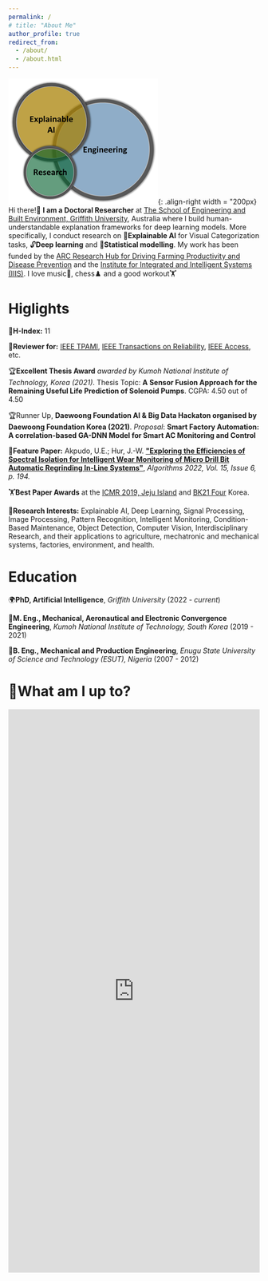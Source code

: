 ```yaml
---
permalink: /
# title: "About Me"
author_profile: true
redirect_from: 
  - /about/
  - /about.html
---
```


![bio](/images/venn.png){: .align-right width = "200px}
Hi there!👋 **I am a Doctoral Researcher** at [The School of Engineering and Built Environment, Griffith University]("https://www.griffith.edu.au/griffith-sciences/school-information-communication-technology/institute-integrated-intelligent-systems/our-researchers), Australia where I build human-understandable explanation frameworks for deep learning models. More specifically, I conduct research on 🔎**Explainable AI** for Visual Categorization tasks, 🔓**Deep learning** and 📝**Statistical modelling**. My work has been funded by the [ARC Research Hub for Driving Farming Productivity and Disease Prevention](https://www.griffith.edu.au/griffith-sciences/farming-productivity) and the [Institute for Integrated and Intelligent Systems (IIIS)](https://www.griffith.edu.au/griffith-sciences/school-information-communication-technology/institute-integrated-intelligent-systems). I love music🎷, chess♟️ and a good workout🏋️

<!-- under the supervision of Profesors [Yongsheng Gao](https://experts.griffith.edu.au/19112-yongsheng-gao), [Jun Zhou](https://experts.griffith.edu.au/7205-jun-zhou), and [Andrew Lewis](https://experts.griffith.edu.au/7601-andrew-lewis).  -->


Higlights
======
🚀**H-Index:** 11

📝**Reviewer for:** [IEEE TPAMI](https://ieeexplore.ieee.org/xpl/RecentIssue.jsp?punumber=34), [IEEE Transactions on Reliability](https://xplorestaging.ieee.org/xpl/aboutJournal.jsp?punumber=24), [IEEE Access](https://ieeeaccess.ieee.org/), etc.

🏆**Excellent Thesis Award** *awarded by Kumoh National Institute of Technology, Korea (2021)*.
Thesis Topic: **A Sensor Fusion Approach for the Remaining Useful Life Prediction of Solenoid Pumps**.
CGPA: 4.50 out of 4.50

🏆Runner Up, **Daewoong Foundation AI & Big Data Hackaton organised by Daewoong Foundation Korea (2021)**. *Proposal*: **Smart Factory Automation: A correlation-based GA-DNN Model for Smart AC Monitoring and Control**

🔆**Feature Paper:** Akpudo, U.E.; Hur, J.-W. [**"Exploring the Efficiencies of Spectral Isolation for Intelligent Wear Monitoring of Micro Drill Bit Automatic Regrinding In-Line Systems"**](https://www.mdpi.com/1999-4893/15/6), *Algorithms 2022, Vol. 15, Issue 6, p. 194.*

🏋️**Best Paper Awards** at the [ICMR 2019, Jeju Island](http://icmr2019.ksme.or.kr/wp/) and [BK21 Four](http://icmr2019.ksme.or.kr/wp/) Korea.

📢**Research Interests:** Explainable AI, Deep Learning, Signal Processing, Image Processing, Pattern Recognition, Intelligent Monitoring, Condition-Based Maintenance, Object Detection, Computer Vision, Interdisciplinary Research, and their applications to agriculture, mechatronic and mechanical systems, factories, environment, and health.


Education
======			
🌍**PhD, Artificial Intelligence**, *Griffith University* (2022 - *current*)


<!-- Engaged in full-time research on Explainable AI for Visual Categorization tasks at the [ARC Research Hub for Driving Farming Productivity and Disease Prevention](https://www.griffith.edu.au/griffith-sciences/farming-productivity) and the [Institute for Integrated and Intelligent Systems (IIIS)](https://www.griffith.edu.au/griffith-sciences/school-information-communication-technology/institute-integrated-intelligent-systems) under the supervision of Profesors [Yongsheng Gao](https://experts.griffith.edu.au/19112-yongsheng-gao), [Jun Zhou](https://experts.griffith.edu.au/7205-jun-zhou), and [Andrew Lewis](https://experts.griffith.edu.au/7601-andrew-lewis).  -->

<!-- My work involves developing human-understandable explanation frameworks for deep learning algorithms to ensure transparency in real-world computer vision applications. -->

🌴**M. Eng., Mechanical, Aeronautical and Electronic Convergence Engineering**, *Kumoh National Institute of Technology, South Korea* (2019 - 2021)


<!-- Engaged in full-time research at the Defense and Relibility Lab, KIT on Condition-based maintainance (CBM, CBM+) with a focus on data-driven prognostic and health management (PHM) of mechanical, electronic and mechatronic systems. Completed the program with a perfect CGPA of 4.50 out of 4.50. -->

🌱**B. Eng., Mechanical and Production Engineering**, *Enugu State University of Science and Technology (ESUT), Nigeria* (2007 - 2012)

<!-- 
Completed the five-year program with Second Class Upper Division. -->

🚀What am I up to?
======

<!-- <a class="twitter-timeline" href="https://twitter.com/4thsonXhail?ref_src=twsrc%5Etfw">Tweets by 4thsonXhail</a> <script async src="https://platform.twitter.com/widgets.js" charset="utf-8"></script> -->


<iframe src="https://www.linkedin.com/embed/feed/update/urn:li:ugcPost:7287946978724876288" height="1128" width="504" frameborder="0" allowfullscreen="" title="Embedded post"></iframe>



<!-- Recent Blog Post
======
**[July 2022]** Joined the School of Engineering and Built Environment, Griffith. -->

<!-- **Markdown generator**

The repository includes [a set of Jupyter notebooks](https://github.com/academicpages/academicpages.github.io/tree/master/markdown_generator
) that converts a CSV containing structured data about talks or presentations into individual markdown files that will be properly formatted for the Academic Pages template. The sample CSVs in that directory are the ones I used to create my own personal website at stuartgeiger.com. My usual workflow is that I keep a spreadsheet of my publications and talks, then run the code in these notebooks to generate the markdown files, then commit and push them to the GitHub repository.

How to edit your site's GitHub repository
------
Many people use a git client to create files on their local computer and then push them to GitHub's servers. If you are not familiar with git, you can directly edit these configuration and markdown files directly in the github.com interface. Navigate to a file (like [this one](https://github.com/academicpages/academicpages.github.io/blob/master/_talks/2012-03-01-talk-1.md) and click the pencil icon in the top right of the content preview (to the right of the "Raw | Blame | History" buttons). You can delete a file by clicking the trashcan icon to the right of the pencil icon. You can also create new files or upload files by navigating to a directory and clicking the "Create new file" or "Upload files" buttons. 

Example: editing a markdown file for a talk
![Editing a markdown file for a talk](/images/editing-talk.png) -->

<!-- For more info
------
More info about configuring Academic Pages can be found in [the guide](https://academicpages.github.io/markdown/), the [growing wiki](https://github.com/academicpages/academicpages.github.io/wiki), and you can always [ask a question on GitHub](https://github.com/academicpages/academicpages.github.io/discussions). The [guides for the Minimal Mistakes theme](https://mmistakes.github.io/minimal-mistakes/docs/configuration/) (which this theme was forked from) might also be helpful. -->
